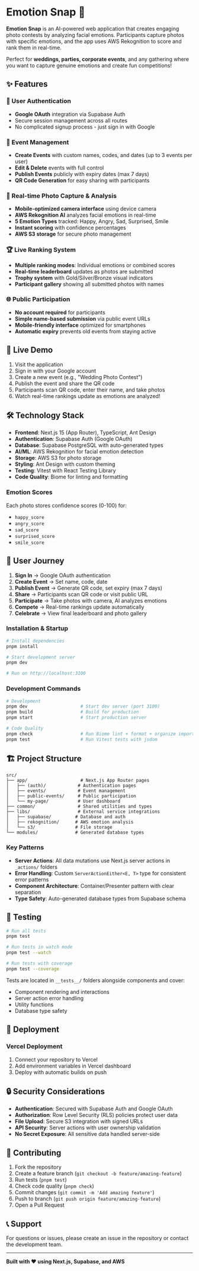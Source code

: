 # Emotion Snap 📸

**Emotion Snap** is an AI-powered web application that creates engaging photo
contests by analyzing facial emotions. Participants capture photos with specific
emotions, and the app uses AWS Rekognition to score and rank them in real-time.

Perfect for **weddings, parties, corporate events**, and any gathering where you
want to capture genuine emotions and create fun competitions!

## ✨ Features

### 🔐 User Authentication

- **Google OAuth** integration via Supabase Auth
- Secure session management across all routes
- No complicated signup process - just sign in with Google

### 📅 Event Management

- **Create Events** with custom names, codes, and dates (up to 3 events per
  user)
- **Edit & Delete** events with full control
- **Publish Events** publicly with expiry dates (max 7 days)
- **QR Code Generation** for easy sharing with participants

### 📸 Real-time Photo Capture & Analysis

- **Mobile-optimized camera interface** using device camera
- **AWS Rekognition AI** analyzes facial emotions in real-time
- **5 Emotion Types** tracked: Happy, Angry, Sad, Surprised, Smile
- **Instant scoring** with confidence percentages
- **AWS S3 storage** for secure photo management

### 🏆 Live Ranking System

- **Multiple ranking modes**: Individual emotions or combined scores
- **Real-time leaderboard** updates as photos are submitted
- **Trophy system** with Gold/Silver/Bronze visual indicators
- **Participant gallery** showing all submitted photos with names

### 🌐 Public Participation

- **No account required** for participants
- **Simple name-based submission** via public event URLs
- **Mobile-friendly interface** optimized for smartphones
- **Automatic expiry** prevents old events from staying active

## 🚀 Live Demo

1. Visit the application
2. Sign in with your Google account
3. Create a new event (e.g., "Wedding Photo Contest")
4. Publish the event and share the QR code
5. Participants scan QR code, enter their name, and take photos
6. Watch real-time rankings update as emotions are analyzed!

## 🛠️ Technology Stack

- **Frontend**: Next.js 15 (App Router), TypeScript, Ant Design
- **Authentication**: Supabase Auth (Google OAuth)
- **Database**: Supabase PostgreSQL with auto-generated types
- **AI/ML**: AWS Rekognition for facial emotion detection
- **Storage**: AWS S3 for photo storage
- **Styling**: Ant Design with custom theming
- **Testing**: Vitest with React Testing Library
- **Code Quality**: Biome for linting and formatting

### Emotion Scores

Each photo stores confidence scores (0-100) for:

- `happy_score`
- `angry_score`
- `sad_score`
- `surprised_score`
- `smile_score`

## 📱 User Journey

1. **Sign In** → Google OAuth authentication
2. **Create Event** → Set name, code, date
3. **Publish Event** → Generate QR code, set expiry (max 7 days)
4. **Share** → Participants scan QR code or visit public URL
5. **Participate** → Take photos with camera, AI analyzes emotions
6. **Compete** → Real-time rankings update automatically
7. **Celebrate** → View final leaderboard and photo gallery

### Installation & Startup

```bash
# Install dependencies
pnpm install

# Start development server
pnpm dev

# Run on http://localhost:3100
```

### Development Commands

```bash
# Development
pnpm dev                    # Start dev server (port 3100)
pnpm build                  # Build for production
pnpm start                  # Start production server

# Code Quality
pnpm check                  # Run Biome lint + format + organize imports
pnpm test                   # Run Vitest tests with jsdom
```

## 🏗️ Project Structure

```
src/
├── app/                    # Next.js App Router pages
│   ├── (auth)/            # Authentication pages
│   ├── events/            # Event management
│   ├── public-events/     # Public participation
│   └── my-page/           # User dashboard
├── common/                # Shared utilities and types
├── libs/                  # External service integrations
│   ├── supabase/         # Database and auth
│   ├── rekognition/      # AWS emotion analysis
│   └── s3/               # File storage
└── modules/              # Generated database types
```

### Key Patterns

- **Server Actions**: All data mutations use Next.js server actions in
  `_actions/` folders
- **Error Handling**: Custom `ServerActionEither<E, T>` type for consistent
  error patterns
- **Component Architecture**: Container/Presenter pattern with clear separation
- **Type Safety**: Auto-generated database types from Supabase schema

## 🧪 Testing

```bash
# Run all tests
pnpm test

# Run tests in watch mode
pnpm test --watch

# Run tests with coverage
pnpm test --coverage
```

Tests are located in `__tests__/` folders alongside components and cover:

- Component rendering and interactions
- Server action error handling
- Utility functions
- Database type safety

## 🚀 Deployment

### Vercel Deployment

1. Connect your repository to Vercel
2. Add environment variables in Vercel dashboard
3. Deploy with automatic builds on push

## 🔒 Security Considerations

- **Authentication**: Secured with Supabase Auth and Google OAuth
- **Authorization**: Row Level Security (RLS) policies protect user data
- **File Upload**: Secure S3 integration with signed URLs
- **API Security**: Server actions with user ownership validation
- **No Secret Exposure**: All sensitive data handled server-side

## 🤝 Contributing

1. Fork the repository
2. Create a feature branch (`git checkout -b feature/amazing-feature`)
3. Run tests (`pnpm test`)
4. Check code quality (`pnpm check`)
5. Commit changes (`git commit -m 'Add amazing feature'`)
6. Push to branch (`git push origin feature/amazing-feature`)
7. Open a Pull Request

## 📞 Support

For questions or issues, please create an issue in the repository or contact the
development team.

---

**Built with ❤️ using Next.js, Supabase, and AWS**
